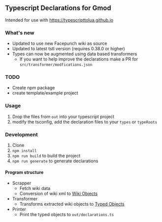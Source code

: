 ## Typescript Declarations for Gmod

Intended for use with https://typescripttolua.github.io

### What's new

- Updated to use new Facepunch wiki as source
- Updated to latest tstl version (requires 0.38.0 or higher)
- Types can now be augmented using data based transformers
    - If you want to help improve the declarations make a PR for `src/transformer/modfications.json` 

### TODO

- Create npm package
- create template/example project

### Usage

1. Drop the files from `out` into your typescript project
2. modify the tsconfig, add the declaration files to your `types` or `typeRoots`

### Development

1. Clone
2. `npm install`
3. `npm run build` to build the project
4. `npm run generate` to generate declarations

#### Program structure

- Scrapper
    - Fetch wiki data
    - Conversion of wiki xml to [Wiki Objects](./src/wiki_types.ts)
- Transformer
    - Transforms extracted wiki objects to [Typed Objects](./src/ts_types.ts)
- Printer
    - Print the typed objects to `out/declarations.ts`
